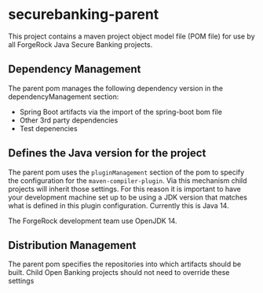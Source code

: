 # securebanking-parent  

This project contains a maven project object model file (POM file) for use by all ForgeRock Java Secure Banking projects.

## Dependency Management

The parent pom manages the following dependency version in the dependencyManagement section:

- Spring Boot artifacts via the import of the spring-boot bom file
- Other 3rd party dependencies
- Test depenencies

## Defines the Java version for the project

The parent pom uses the `pluginManagement` section of the pom to specify the configuration for the `maven-compiler-plugin`. Via this mechanism child projects will inherit those settings. For this reason it is important to have your development machine set up to be using a JDK version that matches what is defined in this plugin configuration. Currently this is Java 14.

The ForgeRock development team use OpenJDK 14. 

## Distribution Management 

The parent pom specifies the repositories into which artifacts should be built. Child Open Banking projects should not need to override these settings 



